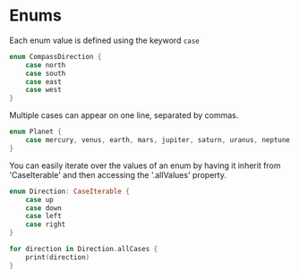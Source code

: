 # Enums

Each enum value is defined using the keyword `case`

```swift
enum CompassDirection {
    case north
    case south
    case east
    case west
}
```

Multiple cases can appear on one line, separated by commas.

```swift
enum Planet {
    case mercury, venus, earth, mars, jupiter, saturn, uranus, neptune
}
```

You can easily iterate over the values of an enum by having it inherit from 'CaseIterable' and then accessing the '.allValues' property.

```swift
enum Direction: CaseIterable {
    case up
    case down
    case left
    case right
}

for direction in Direction.allCases {
    print(direction)
}
```

